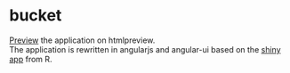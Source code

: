 # bucket 

[Preview](http://htmlpreview.github.io/?https://github.com/jsheperd/bucket/blob/master/index.html "Bucket") the application on htmlpreview.  
 The application is rewritten in angularjs and angular-ui based on the [shiny app](http://biocycle.atmos.colostate.edu/shiny/bucket) from R.